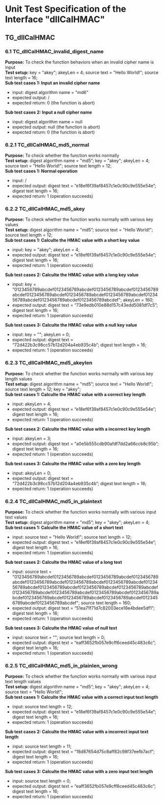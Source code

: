 # Unit Test Specification of the Interface "dllCalHMAC"

## TG_dllCalHMAC

### 6.1 TC_dllCalHMAC_invalid_digest_name
**Purpose:** To check the function behaviors when an invalid cipher name is input<br>
**Test setup:** key = "akey"; akeyLen = 4; source text = "Hello World!"; source text length = 16; <br>
**Sub test cases 1: Input an invalid cipher name**
* input: digest algorithm name = "md6”
* expected output: / 
* expected return: 0 (the function is abort)

**Sub test cases 2: Input a null cipher name**
* input: digest algorithm name = null
* expected output: null (the function is abort)
* expected return: 0 (the function is abort)

### 6.2.1 TC_dllCalHMAC_md5_normal 
**Purpose:** To check whether the function works normally<br>
**Test setup:** digest algorithm name = "md5”; key = "akey"; akeyLen = 4; source text = "Hello World!"; source text length = 12; <br>
**Sub test cases 1: Normal operation**
* input: /
* expected output: digest text = “e18ef6f39af8457c1e0c90c9e555e54e”; digest text length = 16;
* expected return: 1 (operation succeeds)

### 6.2.2 TC_dllCalHMAC_md5_akey 
**Purpose:** To check whether the function works normally with various key values<br>
**Test setup:** digest algorithm name = "md5”;  source text = "Hello World!"; source text length = 12; <br>
**Sub test cases 1: Calculte the HMAC value with a short key value**
* input: key = "akey"; akeyLen = 4;
* expected output: digest text = “e18ef6f39af8457c1e0c90c9e555e54e”; digest text length = 16;
* expected return: 1 (operation succeeds)

**Sub test cases 2: Calculte the HMAC value with a long key value**
* input: key = "0123456789abcdef0123456789abcdef0123456789abcdef0123456789abcdef0123456789abcdef0123456789abcdef0123456789abcdef0123456789abcdef0123456789abcdef0123456789abcdef"; akeyLen = 160;
* expected output: digest text = “73e9edb010e88d157c43edd5081df7c5”; digest text length = 16;
* expected return: 1 (operation succeeds)

**Sub test cases 3: Calculte the HMAC value with a null key value**
* input: key = ""; akeyLen = 0;
* expected output: digest text = “72d422b3c98cc57b12d204a4eb935c4b”; digest text length = 16;
* expected return: 1 (operation succeeds)

### 6.2.3 TC_dllCalHMAC_md5_akeylen 
**Purpose:** To check whether the function works normally with various key length values<br>
**Test setup:** digest algorithm name = "md5”;  source text = "Hello World!"; source text length = 12; key = "akey"; <br>
**Sub test cases 1: Calculte the HMAC value with a correct key length**
* input:  akeyLen = 4;
* expected output: digest text = “e18ef6f39af8457c1e0c90c9e555e54e”; digest text length = 16;
* expected return: 1 (operation succeeds)

**Sub test cases 2: Calculte the HMAC value with a incorrect key length**
* input:  akeyLen = 3;
* expected output: digest text = “a0e5b555cdb90afdf7dd2a66ccb8c95b”; digest text length = 16;
* expected return: 1 (operation succeeds)

**Sub test cases 3: Calculte the HMAC value with a zero key length**
* input:  akeyLen = 0;
* expected output: digest text = “72d422b3c98cc57b12d204a4eb935c4b”; digest text length = 16;
* expected return: 1 (operation succeeds)

### 6.2.4 TC_dllCalHMAC_md5_in_plaintext 
**Purpose:** To check whether the function works normally with various input text values<br>
**Test setup:** digest algorithm name = "md5”;   key = "akey"; akeyLen = 4;<br>
**Sub test cases 1: Calculte the HMAC value of a short text**
* input: source text = "Hello World!"; source text length = 12;
* expected output: digest text = “e18ef6f39af8457c1e0c90c9e555e54e”; digest text length = 16;
* expected return: 1 (operation succeeds)

**Sub test cases 2: Calculte the HMAC value of a long text**
* input: source text = "0123456789abcdef0123456789abcdef0123456789abcdef0123456789abcdef0123456789abcdef0123456789abcdef0123456789abcdef0123456789abcdef0123456789abcdef0123456789abcdef0123456789abcdef0123456789abcdef0123456789abcdef0123456789abcdef0123456789abcdef0123456789abcdef0123456789abcdef0123456789abcdef0123456789abcdef0123456789abcdef"; source text length = 160;
* expected output: digest text = “51ea71f71d7c82003ece18e4bdee5df1”; digest text length = 16;
* expected return: 1 (operation succeeds)

**Sub test cases 3: Calculte the HMAC value of null text**
* input: source text = ""; source text length = 0;
* expected output: digest text = “eaff3652fb057e9cff6ceed45c483c6c”; digest text length = 16;
* expected return: 1 (operation succeeds)


### 6.2.5 TC_dllCalHMAC_md5_in_plainlen_wrong 
**Purpose:** To check whether the function works normally with various input text length values<br>
**Test setup:** digest algorithm name = "md5”;   key = "akey"; akeyLen = 4; source text = "Hello World!";<br>
**Sub test cases 1: Calculte the HMAC value with a correct input text length**
* input:  source text length = 12;
* expected output: digest text = “e18ef6f39af8457c1e0c90c9e555e54e”; digest text length = 16;
* expected return: 1 (operation succeeds)

**Sub test cases 2: Calculte the HMAC value with a incorrect input text length**
* input:  source text length = 11;
* expected output: digest text = “18d87654d75c8aff82c98f37eefb7acf”; digest text length = 16;
* expected return: 1 (operation succeeds)

**Sub test cases 3: Calculte the HMAC value with a zero input text length**
* input:  source text length = 0;
* expected output: digest text = “eaff3652fb057e9cff6ceed45c483c6c”; digest text length = 16;
* expected return: 1 (operation succeeds)

